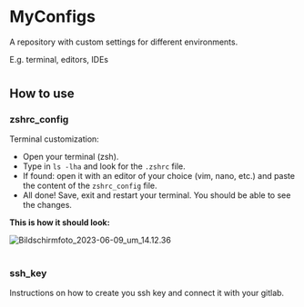 # MyConfigs

A repository with custom settings for different environments.

E.g. terminal, editors, IDEs

# 

## How to use
### zshrc_config
Terminal customization:
- Open your terminal (zsh).
- Type in `ls -lha` and look for the `.zshrc` file.
- If found: open it with an editor of your choice (vim, nano, etc.) and paste the content of the `zshrc_config` file.
- All done! Save, exit and restart your terminal. You should be able to see the changes.


**This is how it should look:**

![Bildschirmfoto_2023-06-09_um_14.12.36](/uploads/f08e7ef1559839777535561d90506819/Bildschirmfoto_2023-06-09_um_14.12.36.png)

#

### ssh_key
Instructions on how to create you ssh key and connect it with your gitlab.

#

